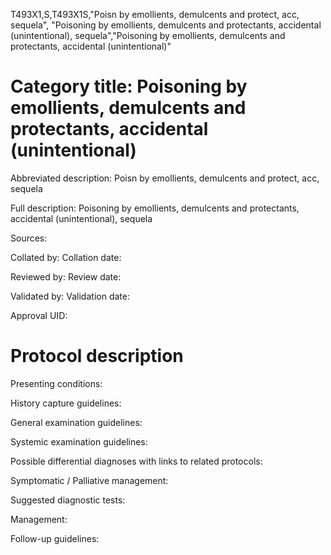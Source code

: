 T493X1,S,T493X1S,"Poisn by emollients, demulcents and protect, acc, sequela", "Poisoning by emollients, demulcents and protectants, accidental (unintentional), sequela","Poisoning by emollients, demulcents and protectants, accidental (unintentional)"
# Category title: Poisoning by emollients, demulcents and protectants, accidental (unintentional)

Abbreviated description: Poisn by emollients, demulcents and protect, acc, sequela

Full description: Poisoning by emollients, demulcents and protectants, accidental (unintentional), sequela

Sources:

Collated by:
Collation date:

Reviewed by:
Review date:

Validated by:
Validation date:

Approval UID:

# Protocol description

Presenting conditions:

History capture guidelines:

General examination guidelines:

Systemic examination guidelines:

Possible differential diagnoses with links to related protocols:

Symptomatic / Palliative management:

Suggested diagnostic tests:

Management:

Follow-up guidelines:
